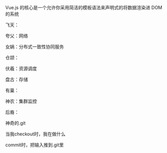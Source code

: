 
Vue.js 的核心是一个允许你采用简洁的模板语法来声明式的将数据渲染进 DOM 的系统

飞天：

夸父：网络

女娲：分布式一致性协同服务

仓颉：

伏羲：资源调度

盘古：存储

有巢：

神农：集群监控

后裔：


神奇的.git

当我checkout时，我在做什么

commit时，把输入推到.git里

